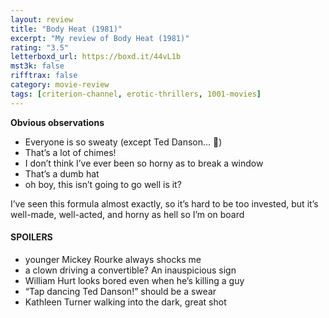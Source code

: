 ```yaml
---
layout: review
title: "Body Heat (1981)"
excerpt: "My review of Body Heat (1981)"
rating: "3.5"
letterboxd_url: https://boxd.it/44vL1b
mst3k: false
rifftrax: false
category: movie-review
tags: [criterion-channel, erotic-thrillers, 1001-movies]
---
```


<b>Obvious observations</b>

- Everyone is so sweaty (except Ted Danson… 🤔)
- That’s a lot of chimes!
- I don’t think I’ve ever been so horny as to break a window
- That’s a dumb hat
- oh boy, this isn’t going to go well is it?

I’ve seen this formula almost exactly, so it’s hard to be too invested, but it’s well-made, well-acted, and horny as hell so I’m on board

#### SPOILERS

- younger Mickey Rourke always shocks me
- a clown driving a convertible? An inauspicious sign
- William Hurt looks bored even when he’s killing a guy
- “Tap dancing Ted Danson!” should be a swear
- Kathleen Turner walking into the dark, great shot
